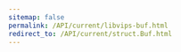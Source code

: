 ```yaml
---
sitemap: false
permalink: /API/current/libvips-buf.html
redirect_to: /API/current/struct.Buf.html
---
```


